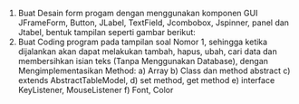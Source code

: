 1) Buat Desain form progam dengan menggunakan komponen GUI JFrameForm, Button, JLabel, TextField,
Jcombobox, Jspinner, panel dan Jtabel, bentuk tampilan seperti gambar berikut:
2) Buat Coding program pada tampilan soal Nomor 1, sehingga ketika dijalankan akan dapat melakukan tambah,
hapus, ubah, cari data dan membersihkan isian teks (Tanpa Menggunakan Database), dengan
Mengimplementasikan Method:
a) Array
b) Class dan method abstract
c) extends AbstractTableModel,
d) set method, get method
e) interface KeyListener, MouseListener
f) Font, Color 
